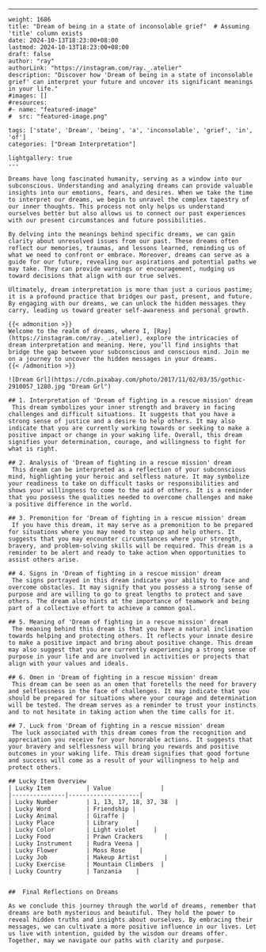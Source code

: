 ---
    weight: 1686
    title: "Dream of being in a state of inconsolable grief"  # Assuming 'title' column exists
    date: 2024-10-13T18:23:00+08:00
    lastmod: 2024-10-13T18:23:00+08:00
    draft: false
    author: "ray"
    authorLink: "https://instagram.com/ray._.atelier"
    description: "Discover how 'Dream of being in a state of inconsolable grief' can interpret your future and uncover its significant meanings in your life."
    #images: []
    #resources:
    #- name: "featured-image"
    #  src: "featured-image.png"
    
    tags: ['state', 'Dream', 'being', 'a', 'inconsolable', 'grief', 'in', 'of']
    categories: ["Dream Interpretation"]
    
    lightgallery: true
    ---
    
    Dreams have long fascinated humanity, serving as a window into our subconscious. Understanding and analyzing dreams can provide valuable insights into our emotions, fears, and desires. When we take the time to interpret our dreams, we begin to unravel the complex tapestry of our inner thoughts. This process not only helps us understand ourselves better but also allows us to connect our past experiences with our present circumstances and future possibilities.
    
    By delving into the meanings behind specific dreams, we can gain clarity about unresolved issues from our past. These dreams often reflect our memories, traumas, and lessons learned, reminding us of what we need to confront or embrace. Moreover, dreams can serve as a guide for our future, revealing our aspirations and potential paths we may take. They can provide warnings or encouragement, nudging us toward decisions that align with our true selves.
    
    Ultimately, dream interpretation is more than just a curious pastime; it is a profound practice that bridges our past, present, and future. By engaging with our dreams, we can unlock the hidden messages they carry, leading us toward greater self-awareness and personal growth.
    
    {{< admonition >}}
    Welcome to the realm of dreams, where I, [Ray](https://instagram.com/ray._.atelier), explore the intricacies of dream interpretation and meaning. Here, you’ll find insights that bridge the gap between your subconscious and conscious mind. Join me on a journey to uncover the hidden messages in your dreams.
    {{< /admonition >}}
    
    ![Dream Grl](https://cdn.pixabay.com/photo/2017/11/02/03/35/gothic-2910057_1280.jpg "Dream Grl")
    
    ## 1. Interpretation of 'Dream of fighting in a rescue mission' dream
     This dream symbolizes your inner strength and bravery in facing challenges and difficult situations. It suggests that you have a strong sense of justice and a desire to help others. It may also indicate that you are currently working towards or seeking to make a positive impact or change in your waking life. Overall, this dream signifies your determination, courage, and willingness to fight for what is right.
    
    ## 2. Analysis of 'Dream of fighting in a rescue mission' dream
     This dream can be interpreted as a reflection of your subconscious mind, highlighting your heroic and selfless nature. It may symbolize your readiness to take on difficult tasks or responsibilities and shows your willingness to come to the aid of others. It is a reminder that you possess the qualities needed to overcome challenges and make a positive difference in the world.
    
    ## 3. Premonition for 'Dream of fighting in a rescue mission' dream
     If you have this dream, it may serve as a premonition to be prepared for situations where you may need to step up and help others. It suggests that you may encounter circumstances where your strength, bravery, and problem-solving skills will be required. This dream is a reminder to be alert and ready to take action when opportunities to assist others arise.
    
    ## 4. Signs in 'Dream of fighting in a rescue mission' dream
     The signs portrayed in this dream indicate your ability to face and overcome obstacles. It may signify that you possess a strong sense of purpose and are willing to go to great lengths to protect and save others. The dream also hints at the importance of teamwork and being part of a collective effort to achieve a common goal.
    
    ## 5. Meaning of 'Dream of fighting in a rescue mission' dream
     The meaning behind this dream is that you have a natural inclination towards helping and protecting others. It reflects your innate desire to make a positive impact and bring about positive change. This dream may also suggest that you are currently experiencing a strong sense of purpose in your life and are involved in activities or projects that align with your values and ideals.
    
    ## 6. Omen in 'Dream of fighting in a rescue mission' dream
     This dream can be seen as an omen that foretells the need for bravery and selflessness in the face of challenges. It may indicate that you should be prepared for situations where your courage and determination will be tested. The dream serves as a reminder to trust your instincts and to not hesitate in taking action when the time calls for it.
    
    ## 7. Luck from 'Dream of fighting in a rescue mission' dream
     The luck associated with this dream comes from the recognition and appreciation you receive for your honorable actions. It suggests that your bravery and selflessness will bring you rewards and positive outcomes in your waking life. This dream signifies that good fortune and success will come as a result of your willingness to help and protect others.
    
    ## Lucky Item Overview
    | Lucky Item          | Value              |
    |---------------|--------------------|
    | Lucky Number        | 1, 13, 17, 18, 37, 38  |
    | Lucky Word          | Friendship |
    | Lucky Animal        | Giraffe |
    | Lucky Place         | Library     |
    | Lucky Color         | Light violet     |
    | Lucky Food          | Prawn Crackers      |
    | Lucky Instrument    | Rudra Veena |
    | Lucky Flower        | Moss Rose    |
    | Lucky Job           | Makeup Artist       |
    | Lucky Exercise      | Mountain Climbers  |
    | Lucky Country       | Tanzania    |
    
    
    ##  Final Reflections on Dreams
    
    As we conclude this journey through the world of dreams, remember that dreams are both mysterious and beautiful. They hold the power to reveal hidden truths and insights about ourselves. By embracing their messages, we can cultivate a more positive influence in our lives. Let us live with intention, guided by the wisdom our dreams offer. Together, may we navigate our paths with clarity and purpose.
    